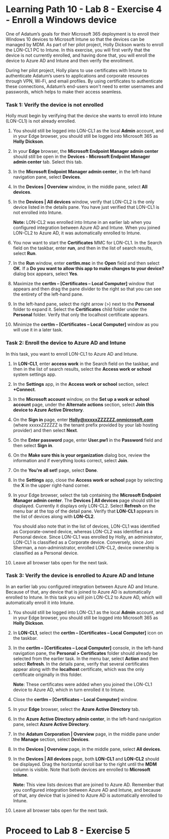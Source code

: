 # Learning Path 10 - Lab 8 - Exercise 4 - Enroll a Windows device

One of Adatum’s goals for their Microsoft 365 deployment is to enroll their Windows 10 devices to Microsoft Intune so that the devices can be managed by MDM. As part of her pilot project, Holly Dickson wants to enroll the LON-CL1 PC to Intune. In this exercise, you will first verify that the device is not currently enrolled, and having done that, you will enroll the device to Azure AD and Intune and then verify the enrollment. 

During her pilot project, Holly plans to use certificates with Intune to authenticate Adatum’s users to applications and corporate resources through VPN, Wi-Fi, and email profiles. By using certificates to authenticate these connections, Adatum’s end-users won't need to enter usernames and passwords, which helps to make their access seamless. 

### Task 1: Verify the device is not enrolled

Holly must begin by verifying that the device she wants to enroll into Intune (LON-CL1) is not already enrolled. 

1. You should still be logged into LON-CL1 as the local **Admin** account, and in your Edge browser, you should still be logged into Microsoft 365 as **Holly Dickson**.

2. In your **Edge** browser, the **Microsoft Endpoint Manager admin center** should still be open in the **Devices - Microsoft Endpoint Manager admin center** tab. Select this tab.

3. In the **Microsoft Endpoint Manager admin center**, in the left-hand navigation pane, select **Devices**.

4. In the **Devices | Overview** window, in the middle pane, select **All devices**.

5. In the **Devices | All devices** window, verify that LON-CL2 is the only device listed in the details pane. You have just verified that LON-CL1 is not enrolled into Intune. <br/>

   **Note:** LON-CL2 was enrolled into Intune in an earlier lab when you configured integration between Azure AD and Intune. When you joined LON-CL2 to Azure AD, it was automatically enrolled to Intune.  

6. You now want to start the **Certificates** MMC for LON-CL1. In the Search field on the taskbar, enter **run**, and then in the list of search results, select **Run**.

7. In the **Run** window, enter **certlm.msc** in the **Open** field and then select **OK**. If a **Do you want to allow this app to make changes to your device?** dialog box appears, select **Yes**.

8. Maximize the **certlm – [Certificates – Local Computer]** window that appears and then drag the pane divider to the right so that you can see the entirety of the left-hand pane. 

9. In the left-hand pane, select the right arrow (>) next to the **Personal** folder to expand it. Select the **Certificates** child folder under the **Personal** folder. Verify that only the localhost certificate appears. 

10. Minimize the **certlm – [Certificates – Local Computer]** window as you will use it in a later task.

### Task 2: Enroll the device to Azure AD and Intune

In this task, you want to enroll LON-CL1 to Azure AD and Intune.

1. In **LON-CL1**, enter **access work** in the Search field on the taskbar, and then in the list of search results, select the **Access work or school** system settings app.

2. In the **Settings** app, in the **Access work or school** section, select **+Connect**.

3. In the **Microsoft account** window, on the **Set up a work or school account** page, under the **Alternate actions** section, select **Join this device to Azure Active Directory**.

4. On the **Sign in** page, enter **Holly@xxxxxZZZZZZ.onmicrosoft.com** (where xxxxxZZZZZZ is the tenant prefix provided by your lab hosting provider) and then select **Next**.

5. On the **Enter password** page, enter **User.pw1** in the **Password** field and then select **Sign in**.

6. On the **Make sure this is your organization** dialog box, review the information and if everything looks correct, select **Join**.

7. On the **You're all set!** page, select **Done**.

8. In the **Settings** app, close the **Access work or school** page by selecting the **X** in the upper right-hand corner.

9. In your Edge browser, select the tab containing the **Microsoft Endpoint Manager admin center**. The **Devices | All devices** page should still be displayed. Currently it displays only LON-CL2. Select **Refresh** on the menu bar at the top of the detail pane. Verify that **LON-CL1** appears in the list of devices along with **LON-CL2**. <br/>

   You should also note that in the list of devices, LON-CL1 was identified as Corporate-owned device, whereas LON-CL2 was identified as a Personal device. Since LON-CL1 was enrolled by Holly, an administrator, LON-CL1 is classified as a Corporate device. Conversely, since Joni Sherman, a non-administrator, enrolled LON-CL2, device ownership is classified as a Personal device. <br/>

10. Leave all browser tabs open for the next task.

### Task 3: Verify the device is enrolled to Azure AD and Intune

In an earlier lab you configured integration between Azure AD and Intune. Because of that, any device that is joined to Azure AD is automatically enrolled to Intune. In this task you will join LON-CL2 to Azure AD, which will automatically enroll it into Intune.

1. You should still be logged into LON-CL1 as the local **Admin** account, and in your Edge browser, you should still be logged into Microsoft 365 as **Holly Dickson**.

2. In **LON-CL1**, select the **certlm – [Certificates – Local Computer]** icon on the taskbar.

3. In the **certlm – [Certificates – Local Computer]** console, in the left-hand navigation pane, the **Personal > Certificates** folder should already be selected from the earlier task. In the menu bar, select **Action** and then select **Refresh**. In the details pane, verify that several certificates appear along with the **localhost** certificate, which was the only certificate originally in this folder.<br/>

    **Note**: These certificates were added when you joined the LON-CL1 device to Azure AD, which in turn enrolled it to Intune.

4. Close the **certlm – [Certificates – Local Computer]** window. 

5. In your **Edge** browser, select the **Azure Active Directory** tab.

6. In the **Azure Active Directory admin center**, in the left-hand navigation pane, select **Azure Active Directory**. 

7. In the **Adatum Corporation | Overview** page, in the middle pane under the **Manage** section, select **Devices**.

8. In the **Devices | Overview** page, in the middle pane, select **All devices**.

9. In the **Devices | All devices** page, both **LON-CL1** and **LON-CL2** should be displayed. Drag the horizontal scroll bar to the right until the **MDM** column is visible. Note that both devices are enrolled to **Microsoft Intune**.  <br/>

    **Note:** This view lists devices that are joined to Azure AD. Remember that you configured integration between Azure AD and Intune, and because of that, any device that is joined to Azure AD is automatically enrolled to Intune.

10. Leave all browser tabs open for the next task.


# Proceed to Lab 8 - Exercise 5
